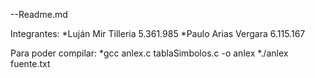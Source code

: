 --Readme.md 

Integrantes: 
	*Luján Mir Tilleria		5.361.985
	*Paulo Arias Vergara	6.115.167
	
Para poder compilar: 
	*gcc anlex.c tablaSimbolos.c -o anlex 
	*./anlex fuente.txt 
